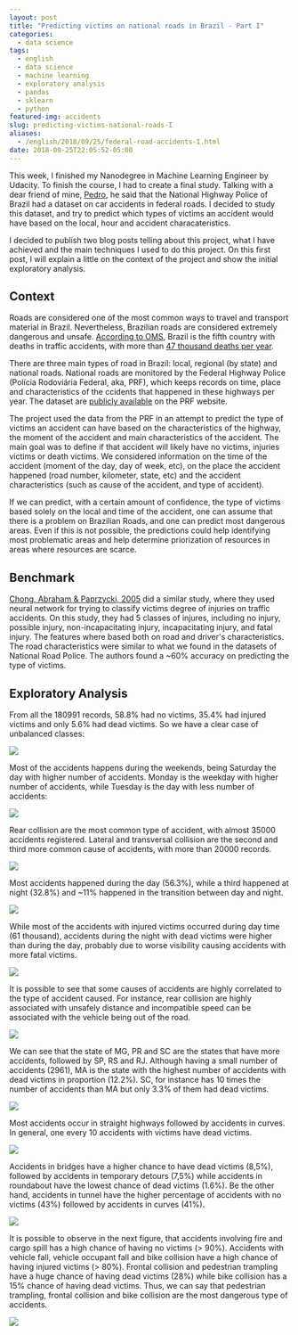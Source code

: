 ```yaml
---
layout: post
title: "Predicting victims on national roads in Brazil - Part I"
categories:
  - data science 
tags:
  - english
  - data science
  - machine learning
  - exploratory analysis
  - pandas
  - sklearn
  - python
featured-img: accidents
slug: predicting-victims-national-roads-I
aliases: 
  - /english/2018/09/25/federal-road-accidents-I.html
date: 2018-09-25T22:05:52-05:00
---
```


This week, I finished my Nanodegree in Machine Learning Engineer by Udacity. To finish the course, I had to create a final 
study. Talking with a dear friend of mine, [Pedro](https://twitter.com/pedrovilanova), he said that the National Highway 
Police of Brazil had a dataset on car accidents in federal roads. I decided to study this dataset, and try to predict which 
types of victims an accident would have based on the local, hour and accident characateristics. 
<!--more-->


I decided to publish two blog posts telling about this project, what I have achieved and the main techniques I used to do this 
project. On this first post, I will explain a little on the context of the project and show the initial exploratory analysis.

## Context

Roads are considered one of the most common ways to travel and transport material in Brazil. 
Nevertheless, Brazilian roads are considered extremely dangerous and unsafe. 
[According to OMS](https://www.metrojornal.com.br/foco/2017/05/01/brasil-e-o-quinto-pais-mundo-em-mortes-no-transito-segundo-oms.html), 
Brazil is the fifth country with deaths in traffic accidents, with more than 
[47 thousand deaths per year](https://www1.folha.uol.com.br/seminariosfolha/2017/05/1888812-transito-no-brasil-mata-47-mil-por-ano-e-deixa-400-mil-com-alguma-sequela.shtml).  

There are three main types of road in Brazil: local, regional (by state) and national roads. 
National roads are monitored by the Federal Highway Police (Polícia Rodoviária Federal, aka, PRF), 
which keeps records on time, place and characteristics of the ccidents that happened in these highways per year. 
The dataset are [publicly available](https://www.prf.gov.br/portal/dados-abertos) on the PRF website.

The project used the data from the PRF in an attempt to predict the type of victims an 
accident can have based on the characteristics of the highway, the moment of the accident and main characteristics 
of the accident. The main goal was to define if that accident will likely have no victims, 
injuries victims or death victims. We considered information on the time of the accident 
(moment of the day, day of week, etc), on the place the accident happened (road number, kilometer, state, etc) 
and the accident characteristics (such as cause of the accident, and type of accident). 

If we can predict, with a certain amount of confidence, the type of victims based solely on the local and 
time of the accident, one can assume that there is a problem on Brazilian Roads, and one can predict most dangerous areas. 
Even if this is not possible, the predictions could help identifying most problematic areas and help determine priorization of 
resources in areas where resources are scarce.

## Benchmark

[Chong, Abraham & Paprzycki, 2005](ajith.softcomputing.net/isda-mam.pdf) did a similar study, where they used neural network for trying to classify victims degree of injuries on traffic accidents. 
On this study, they had 5 classes of injures, including no injury, possible injury, non-incapacitating injury, incapacitating injury, and fatal injury. 
The features where based both on road and driver's characteristics. 
The road characteristics were similar to what we found in the datasets of National Road Police. The authors found a ~60% accuracy on predicting the type of victims.


## Exploratory Analysis

From all the 180991 records, 58.8% had no victims, 35.4% had injured victims and only 5.6% had dead victims. 
So we have a clear case of unbalanced classes:

![](https://i.imgur.com/pmPHxEE.png)

Most of the accidents happens during the weekends, being Saturday the day with higher number of accidents. 
Monday is the weekday with higher number of accidents, while Tuesday is the day with less number of accidents:

![](https://i.imgur.com/J5aAjgQ.png)

Rear collision are the most common type of accident, with almost 35000 accidents registered. 
Lateral and transversal collision are the second and third more common cause of accidents, with more than 20000 records. 

![](https://i.imgur.com/X3TIEW2.png)

Most accidents happened during the day (56.3%), while a third happened at night (32.8%) and 
~11% happened in the transition between day and night. 

![](https://i.imgur.com/YjA1RaK.png)

While most of the accidents with injured victims occurred during day time (61 thousand), 
accidents during the night with dead victims were higher than during the day, probably due to 
worse visibility causing accidents with more fatal victims. 

![](https://i.imgur.com/XczFuBv.png)

It is possible to see that some causes of accidents are highly correlated to the type of accident caused. 
For instance, rear collision are highly associated with unsafely distance and incompatible speed can be 
associated with the vehicle being out of the road. 

![](https://i.imgur.com/zHCHuOs.png)

We can see that the state of MG, PR and SC are the states that have more accidents, followed by SP, RS and RJ. 
Although having a small number of accidents (2961), MA is the state with the highest number of accidents with 
dead victims in proportion (12.2%). SC, for instance has 10 times the number of accidents than MA 
but only 3.3% of them had dead victims.  

![](https://i.imgur.com/WbEW17d.png)

Most accidents occur in straight highways followed by accidents in curves. In general, one every 
10 accidents with victims have dead victims.

![](https://i.imgur.com/5Q98hP4.png)

Accidents in bridges have a higher chance to have dead victims (8,5%), followed by accidents in temporary detours (7,5%) 
while accidents in roundabout have the lowest chance of dead victims (1.6%). Be the other hand, accidents in tunnel 
have the higher percentage of accidents with no victims (43%) followed by accidents in curves (41%).

![](https://i.imgur.com/qJilGmw.png)

It is possible to observe in the next figure, that accidents involving fire and cargo spill has a high chance of 
having no victims (> 90%). Accidents with vehicle fall, vehicle occupant fall and bike collision have a high chance 
of having injured victims (> 80%). Frontal collision and pedestrian trampling have a huge chance of having dead victims (28%) 
while bike collision has a 15% chance of having dead victims. Thus, we can say that pedestrian trampling, 
frontal collision and bike collision are the most dangerous type of accidents.  

![](https://i.imgur.com/bZ07G9r.png)
